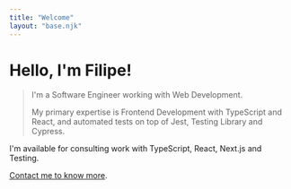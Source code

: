 ```yaml
---
title: "Welcome"
layout: "base.njk"
---
```


<div class="-mx-8 mb-10 px-8 pt-10 pb-16 bg-gray-900">

# Hello, I'm Filipe!

<blockquote class="max-w-3xl pl-4 border-l-2 border-blue-300 text-lg leading-8">
I'm a Software Engineer working with Web Development.

My primary expertise is Frontend Development with TypeScript and React, and automated tests on top of Jest, Testing Library and Cypress.

</blockquote>
</div>

<div class="leading-10">

I'm available for consulting work with TypeScript, React, Next.js and Testing.

<a href="/contact" class="text-blue-300 hover:text-blue-200 hover:underline">Contact me to know more</a>.

</div>
